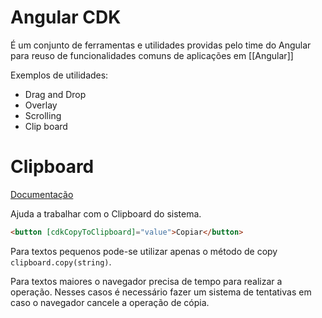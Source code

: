# Angular CDK

É um conjunto de ferramentas e utilidades providas pelo time do Angular para reuso de funcionalidades comuns de aplicações em [[Angular]]

Exemplos de utilidades:

- Drag and Drop
- Overlay
- Scrolling
- Clip board

# Clipboard

[Documentação](https://material.angular.dev/cdk/clipboard/overview)

Ajuda a trabalhar com o Clipboard do sistema.

```html
<button [cdkCopyToClipboard]="value">Copiar</button>
```

Para textos pequenos pode-se utilizar apenas o método de copy `clipboard.copy(string)`.

Para textos maiores o navegador precisa de tempo para realizar a operação. Nesses casos é necessário fazer um sistema de tentativas em caso o navegador cancele a operação de cópia.